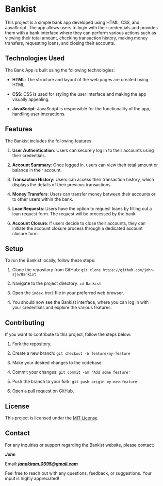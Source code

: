 # Bankist

This project is a simple bank app developed using HTML, CSS, and JavaScript. The app allows users to login with their credentials and provides them with a bank interface where they can perform various actions such as viewing their total amount, checking transaction history, making money transfers, requesting loans, and closing their accounts.

## Technologies Used

The Bank App is built using the following technologies:

- **HTML**: The structure and layout of the web pages are created using HTML.

- **CSS**: CSS is used for styling the user interface and making the app visually appealing.

- **JavaScript**: JavaScript is responsible for the functionality of the app, handling user interactions.

## Features

The Bankist includes the following features:

1. **User Authentication**: Users can securely log in to their accounts using their credentials.

2. **Account Summary**: Once logged in, users can view their total amount or balance in their account.

3. **Transaction History**: Users can access their transaction history, which displays the details of their previous transactions.

4. **Money Transfers**: Users can transfer money between their accounts or to other users within the bank.

5. **Loan Requests**: Users have the option to request loans by filling out a loan request form. The request will be processed by the bank.

6. **Account Closure**: If users decide to close their accounts, they can initiate the account closure process through a dedicated account closure form.

## Setup

To run the Bankist locally, follow these steps:

1. Clone the repository from GitHub: `git clone https://github.com/john-aja/Bankist`

2. Navigate to the project directory: `cd Bankist`

3. Open the `index.html` file in your preferred web browser.

4. You should now see the Bankist interface, where you can log in with your credentials and explore the various features.

## Contributing

If you want to contribute to this project, follow the steps below:

1. Fork the repository.

2. Create a new branch: `git checkout -b feature/my-feature`

3. Make your desired changes to the codebase.
4. Commit your changes: `git commit -am 'Add some feature'`

5. Push the branch to your fork: `git push origin my-new-feature`

6. Open a pull request on GitHub.

## License

This project is licensed under the [MIT License](LICENSE).

## Contact

For any inquiries or support regarding the Bankist website, please contact:

**_John_**

Email: ***janakiram.0695@gmail.com***

Feel free to reach out with any questions, feedback, or suggestions. Your input is highly appreciated!
